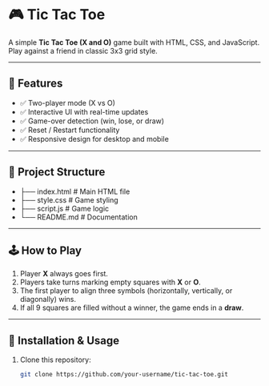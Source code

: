 # 🎮 Tic Tac Toe

A simple **Tic Tac Toe (X and O)** game built with HTML, CSS, and JavaScript.  
Play against a friend in classic 3x3 grid style.

---

## 🚀 Features
- ✅ Two-player mode (X vs O)
- ✅ Interactive UI with real-time updates
- ✅ Game-over detection (win, lose, or draw)
- ✅ Reset / Restart functionality
- ✅ Responsive design for desktop and mobile

---

## 📂 Project Structure
- ├── index.html # Main HTML file
- ├── style.css # Game styling
- ├── script.js # Game logic
- └── README.md # Documentation


---

## 🕹️ How to Play
1. Player **X** always goes first.
2. Players take turns marking empty squares with **X** or **O**.
3. The first player to align three symbols (horizontally, vertically, or diagonally) wins.
4. If all 9 squares are filled without a winner, the game ends in a **draw**.

---

## 🔧 Installation & Usage
1. Clone this repository:
   ```bash
   git clone https://github.com/your-username/tic-tac-toe.git
